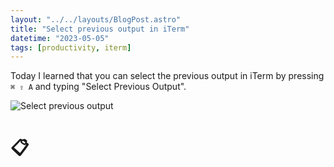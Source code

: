 ```yaml
---
layout: "../../layouts/BlogPost.astro"
title: "Select previous output in iTerm"
datetime: "2023-05-05"
tags: [productivity, iterm]
---
```


Today I learned that you can select the previous output in iTerm by pressing `⌘ ⇧ A` and typing "Select Previous Output".

![Select previous output](/til/img/copy-output.gif)

# 📋
